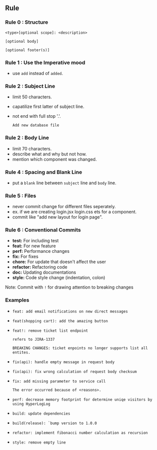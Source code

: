 ## Rule

### Rule 0 : Structure

```
<type>[optional scope]: <description>

[optional body]

[optional footer(s)]
```

### Rule 1 : Use the Imperative mood

- use `add` instead of `added`.

### Rule 2 : Subject Line

- limit 50 characters.
- capatilize first latter of subject line.
- not end with full stop '.'.

    ```
    Add new database file
    ```

### Rule 2 : Body Line

- limit 70 characters.
- describe what and why but not how.
- mention which component was changed.

### Rule 4 : Spacing and Blank Line

- put a `blank` line between `subject` line and `body` line.

### Rule 5 : Files

- never commit change for different files seperately. 
- ex. if we are creating login.jsx login.css ets for a component.
- commit like "add new layout for login page".

### Rule 6 : Conventional Commits

- **test:** For including test
- **feat:** For new feature
- **perf:** Performance changes
- **fix:** For fixes
- **chore:** For update that doesn't affect the user
- **refactor:** Refactoring code
- **doc:** Updating documentations
- **style:** Code style change (indentation, colon)

Note: Commit with `!` for drawing attention to breaking changes




### Examples
* ```
  feat: add email notifications on new direct messages
  ```
* ```
  feat(shopping cart): add the amazing button
  ```
* ```
  feat!: remove ticket list endpoint

  refers to JIRA-1337

  BREAKING CHANGES: ticket enpoints no longer supports list all entites.
  ```
* ```
  fix(api): handle empty message in request body
  ```
* ```
  fix(api): fix wrong calculation of request body checksum
  ```
* ```
  fix: add missing parameter to service call

  The error occurred because of <reasons>.
  ```
* ```
  perf: decrease memory footprint for determine uniqe visitors by using HyperLogLog
  ```
* ```
  build: update dependencies
  ```
* ```
  build(release): `bump version to 1.0.0
  ```
* ```
  refactor: implement fibonacci number calculation as recursion
  ```
* ```
  style: remove empty line
  ```